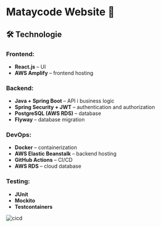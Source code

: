 # Mataycode Website 🌿

## 🛠 Technologie

### Frontend:
- **React.js** – UI
- **AWS Amplify** – frontend hosting

### Backend:
- **Java + Spring Boot** – API i business logic
- **Spring Security + JWT** – authentication and authorization
- **PostgreSQL (AWS RDS)** – database
- **Flyway** – database migration

### DevOps:
- **Docker** – containerization
- **AWS Elastic Beanstalk** – backend hosting
- **GitHub Actions** – CI/CD
- **AWS RDS** – cloud database

### Testing:
- **JUnit**
- **Mockito**
- **Testcontainers**

![cicd](https://github.com/user-attachments/assets/42f4ce0a-3c08-4b06-b495-75e060c8da43)
